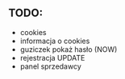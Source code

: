 ## TODO:
- cookies
- informacja o cookies
- guziczek pokaż hasło (NOW)
- rejestracja UPDATE
- panel sprzedawcy
